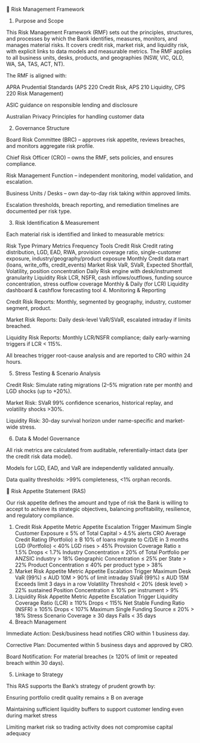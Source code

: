 📑 Risk Management Framework
1. Purpose and Scope

This Risk Management Framework (RMF) sets out the principles, structures, and processes by which the Bank identifies, measures, monitors, and manages material risks.
It covers credit risk, market risk, and liquidity risk, with explicit links to data models and measurable metrics. The RMF applies to all business units, desks, products, and geographies (NSW, VIC, QLD, WA, SA, TAS, ACT, NT).

The RMF is aligned with:

APRA Prudential Standards (APS 220 Credit Risk, APS 210 Liquidity, CPS 220 Risk Management)

ASIC guidance on responsible lending and disclosure

Australian Privacy Principles for handling customer data

2. Governance Structure

Board Risk Committee (BRC) – approves risk appetite, reviews breaches, and monitors aggregate risk profile.

Chief Risk Officer (CRO) – owns the RMF, sets policies, and ensures compliance.

Risk Management Function – independent monitoring, model validation, and escalation.

Business Units / Desks – own day-to-day risk taking within approved limits.

Escalation thresholds, breach reporting, and remediation timelines are documented per risk type.

3. Risk Identification & Measurement

Each material risk is identified and linked to measurable metrics:

Risk Type	Primary Metrics	Frequency	Tools
Credit Risk	Credit rating distribution, LGD, EAD, RWA, provision coverage ratio, single-customer exposure, industry/geography/product exposure	Monthly	Credit data mart (loans, write_offs, credit_events)
Market Risk	VaR, SVaR, Expected Shortfall, Volatility, position concentration	Daily	Risk engine with desk/instrument granularity
Liquidity Risk	LCR, NSFR, cash inflows/outflows, funding source concentration, stress outflow coverage	Monthly & Daily (for LCR)	Liquidity dashboard & cashflow forecasting tool
4. Monitoring & Reporting

Credit Risk Reports: Monthly, segmented by geography, industry, customer segment, product.

Market Risk Reports: Daily desk-level VaR/SVaR, escalated intraday if limits breached.

Liquidity Risk Reports: Monthly LCR/NSFR compliance; daily early-warning triggers if LCR < 115%.

All breaches trigger root-cause analysis and are reported to CRO within 24 hours.

5. Stress Testing & Scenario Analysis

Credit Risk: Simulate rating migrations (2–5% migration rate per month) and LGD shocks (up to +20%).

Market Risk: SVaR 99% confidence scenarios, historical replay, and volatility shocks >30%.

Liquidity Risk: 30-day survival horizon under name-specific and market-wide stress.

6. Data & Model Governance

All risk metrics are calculated from auditable, referentially-intact data (per the credit risk data model).

Models for LGD, EAD, and VaR are independently validated annually.

Data quality thresholds: >99% completeness, <1% orphan records.

🎯 Risk Appetite Statement (RAS)

Our risk appetite defines the amount and type of risk the Bank is willing to accept to achieve its strategic objectives, balancing profitability, resilience, and regulatory compliance.

1. Credit Risk Appetite
Metric	Appetite	Escalation Trigger
Maximum Single Customer Exposure	≤ 5% of Total Capital	> 4.5% alerts CRO
Average Credit Rating (Portfolio)	≥ B	10% of loans migrate to C/D/E in 3 months
LGD (Portfolio)	< 40%	LGD rises > 45%
Provision Coverage Ratio	≥ 1.5%	Drops < 1.7%
Industry Concentration	≤ 20% of Total Portfolio per ANZSIC industry	> 18%
Geographic Concentration	≤ 25% per State	> 22%
Product Concentration	≤ 40% per product type	> 38%
2. Market Risk Appetite
Metric	Appetite	Escalation Trigger
Maximum Desk VaR (99%)	≤ AUD 10M	> 90% of limit intraday
SVaR (99%)	≤ AUD 15M	Exceeds limit 3 days in a row
Volatility Threshold	< 20% (desk level)	> 22% sustained
Position Concentration	≤ 10% per instrument	> 9%
3. Liquidity Risk Appetite
Metric	Appetite	Escalation Trigger
Liquidity Coverage Ratio (LCR)	≥ 110%	Drops < 115%
Net Stable Funding Ratio (NSFR)	≥ 105%	Drops < 107%
Maximum Single Funding Source	≤ 20%	> 18%
Stress Scenario Coverage	≥ 30 days	Falls < 35 days
4. Breach Management

Immediate Action: Desk/business head notifies CRO within 1 business day.

Corrective Plan: Documented within 5 business days and approved by CRO.

Board Notification: For material breaches (≥ 120% of limit or repeated breach within 30 days).

5. Linkage to Strategy

This RAS supports the Bank’s strategy of prudent growth by:

Ensuring portfolio credit quality remains ≥ B on average

Maintaining sufficient liquidity buffers to support customer lending even during market stress

Limiting market risk so trading activity does not compromise capital adequacy